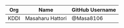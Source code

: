 | Org                    | Name                                      | GitHub Username        |
| -----------------------| ------------------------------------------| -----------------------|
| KDDI                   | Masaharu Hattori                          | @Masa8106              |
